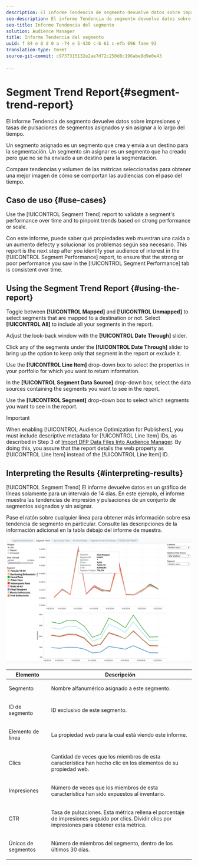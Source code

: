 ```yaml
---
description: El informe Tendencia de segmento devuelve datos sobre impresiones y tasas de pulsaciones de segmentos asignados y sin asignar a lo largo del tiempo. Un segmento asignado es un segmento que crea y envía a un destino para la segmentación. Un segmento sin asignar es un segmento que ha creado pero que no se ha enviado a un destino para la segmentación. Compare tendencias y volumen de las métricas seleccionadas para obtener una mejor imagen de cómo se comportan las audiencias con el paso del tiempo.
seo-description: El informe Tendencia de segmento devuelve datos sobre impresiones y tasas de pulsaciones de segmentos asignados y sin asignar a lo largo del tiempo. Un segmento asignado es un segmento que crea y envía a un destino para la segmentación. Un segmento sin asignar es un segmento que ha creado pero que no se ha enviado a un destino para la segmentación. Compare tendencias y volumen de las métricas seleccionadas para obtener una mejor imagen de cómo se comportan las audiencias con el paso del tiempo.
seo-title: Informe Tendencia del segmento
solution: Audience Manager
title: Informe Tendencia del segmento
uuid: f 84 e 8 d 0 a -74 e 5-430 c-b 61 c-efb 696 faee 93
translation-type: tm+mt
source-git-commit: c9737315132e2ae7d72c250d8c196abe8d9e0e43

---
```



# Segment Trend Report{#segment-trend-report}

El informe Tendencia de segmento devuelve datos sobre impresiones y tasas de pulsaciones de segmentos asignados y sin asignar a lo largo del tiempo.

Un segmento asignado es un segmento que crea y envía a un destino para la segmentación. Un segmento sin asignar es un segmento que ha creado pero que no se ha enviado a un destino para la segmentación.

Compare tendencias y volumen de las métricas seleccionadas para obtener una mejor imagen de cómo se comportan las audiencias con el paso del tiempo.

## Caso de uso {#use-cases}

Use the [!UICONTROL Segment Trend] report to validate a segment&#39;s performance over time and to pinpoint trends based on strong performance or scale.

Con este informe, puede saber qué propiedades web muestran una caída o un aumento defecty y solucionar los problemas según sea necesario. This report is the next step after you identify your audience of interest in the [!UICONTROL Segment Performance] report, to ensure that the strong or poor performance you saw in the [!UICONTROL Segment Performance] tab is consistent over time.

## Using the Segment Trend Report {#using-the-report}

Toggle between **[!UICONTROL Mapped]** and **[!UICONTROL Unmapped]** to select segments that are mapped to a destination or not. Select **[!UICONTROL All]** to include all your segments in the report.

Adjust the look-back window with the **[!UICONTROL Date Through]** slider.

Click any of the segments under the **[!UICONTROL Date Through]** slider to bring up the option to keep only that segment in the report or exclude it.

Use the **[!UICONTROL Line Item]** drop-down box to select the properties in your portfolio for which you want to return information.

In the **[!UICONTROL Segment Data Source]** drop-down box, select the data sources containing the segments you want to see in the report.

Use the **[!UICONTROL Segment]** drop-down box to select which segments you want to see in the report.

>[!IMPORTANT]
>
>When enabling [!UICONTROL Audience Optimization for Publishers], you must include descriptive metadata for [!UICONTROL Line Item] IDs, as described in Step 3 of [Import DFP Data Files Into Audience Manager](../../../reporting/audience-optimization-reports/aor-publishers/import-dfp.md). By doing this, you assure that the report details the web property as [!UICONTROL Line Item] instead of the [!UICONTROL Line Item] ID.

## Interpreting the Results {#interpreting-results}

[!UICONTROL Segment Trend] El informe devuelve datos en un gráfico de líneas solamente para un intervalo de 14 días. En este ejemplo, el informe muestra las tendencias de impresión y pulsaciones de un conjunto de segmentos asignados y sin asignar.

Pase el ratón sobre cualquier línea para obtener más información sobre esa tendencia de segmento en particular. Consulte las descripciones de la información adicional en la tabla debajo del informe de muestra.

![](assets/publisher_segment_trend.png)

<table id="table_AFE2540583C34835B04584693ADFD26A"> 
 <thead> 
  <tr> 
   <th colname="col1" class="entry"> Elemento </th> 
   <th colname="col2" class="entry"> Descripción </th> 
  </tr>
 </thead>
 <tbody> 
  <tr> 
   <td colname="col1"> <p><span class="wintitle"> Segmento</span> </p> </td> 
   <td colname="col2"> <p>Nombre alfanumérico asignado a este segmento. </p> </td> 
  </tr> 
  <tr> 
   <td colname="col1"> <p><span class="wintitle"> ID de segmento</span> </p> </td> 
   <td colname="col2"> <p>ID exclusivo de este segmento. </p> </td> 
  </tr> 
  <tr> 
   <td colname="col1"> <p><span class="wintitle"> Elemento de línea</span> </p> </td> 
   <td colname="col2"> <p>La propiedad web para la cual está viendo este informe. </p> </td> 
  </tr> 
  <tr> 
   <td colname="col1"> <p><span class="wintitle"> Clics</span> </p> </td> 
   <td colname="col2"> <p>Cantidad de veces que los miembros de esta característica han hecho clic en los elementos de su propiedad web. </p> </td> 
  </tr> 
  <tr> 
   <td colname="col1"> <p><span class="wintitle"> Impresiones</span> </p> </td> 
   <td colname="col2"> <p>Número de veces que los miembros de esta característica han sido expuestos al inventario. </p> </td> 
  </tr> 
  <tr> 
   <td colname="col1"> <p><span class="wintitle"> CTR</span> </p> </td> 
   <td colname="col2"> <p>Tasa de pulsaciones. Esta métrica rellena el porcentaje de impresiones seguido por clics. Dividir clics por impresiones para obtener esta métrica. </p> </td> 
  </tr> 
  <tr> 
   <td colname="col1"> <p><span class="wintitle"> Únicos de segmentos</span> </p> </td> 
   <td colname="col2"> <p>Número de miembros del segmento, dentro de los últimos 30 días. </p> </td> 
  </tr> 
 </tbody> 
</table>
